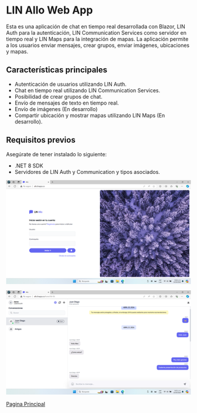 # LIN Allo Web App

Esta es una aplicación de chat en tiempo real desarrollada con Blazor, LIN Auth para la autenticación, LIN Communication Services como servidor en tiempo real y LIN Maps para la integración de mapas. La aplicación permite a los usuarios enviar mensajes, crear grupos, enviar imágenes, ubicaciones y mapas.

## Características principales

- Autenticación de usuarios utilizando LIN Auth.
- Chat en tiempo real utilizando LIN Communication Services.
- Posibilidad de crear grupos de chat.
- Envío de mensajes de texto en tiempo real.
- Envío de imágenes (En desarrollo)
- Compartir ubicación y mostrar mapas utilizando LIN Maps (En desarrollo).

## Requisitos previos

Asegúrate de tener instalado lo siguiente:

- .NET 8 SDK
- Servidores de LIN Auth y Communication y tipos asociados.

![Login](./Img/login.png)

![Chat](./Img/chat.png)



[Pagina Principal](http://allo.linapps.co/)